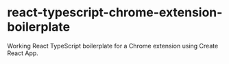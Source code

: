 # react-typescript-chrome-extension-boilerplate
Working React TypeScript boilerplate for a Chrome extension using Create React App.

